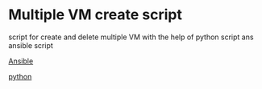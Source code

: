 # Multiple VM create script
script for create and delete multiple VM with the help of python script ans ansible script

[Ansible](https://github.com/Himanshu-bhatt773/Createmutiple-Vm-script/tree/main/ansible)

[python](https://github.com/Himanshu-bhatt773/Createmutiple-Vm-script/tree/main/python)

